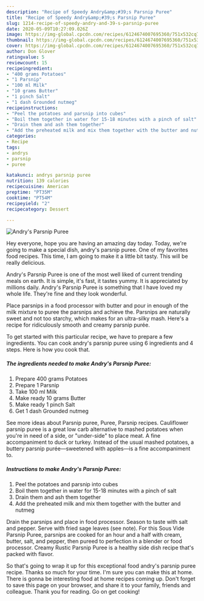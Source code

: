 ```yaml
---
description: "Recipe of Speedy Andry&amp;#39;s Parsnip Puree"
title: "Recipe of Speedy Andry&amp;#39;s Parsnip Puree"
slug: 1214-recipe-of-speedy-andry-and-39-s-parsnip-puree
date: 2020-05-09T10:27:09.026Z
image: https://img-global.cpcdn.com/recipes/6124674007695360/751x532cq70/andrys-parsnip-puree-recipe-main-photo.jpg
thumbnail: https://img-global.cpcdn.com/recipes/6124674007695360/751x532cq70/andrys-parsnip-puree-recipe-main-photo.jpg
cover: https://img-global.cpcdn.com/recipes/6124674007695360/751x532cq70/andrys-parsnip-puree-recipe-main-photo.jpg
author: Don Glover
ratingvalue: 5
reviewcount: 15
recipeingredient:
- "400 grams Potatoes"
- "1 Parsnip"
- "100 ml Milk"
- "10 grams Butter"
- "1 pinch Salt"
- "1 dash Grounded nutmeg"
recipeinstructions:
- "Peel the potatoes and parsnip into cubes"
- "Boil them together in water for 15-18 minutes with a pinch of salt"
- "Drain them and ash them together"
- "Add the preheated milk and mix them together with the butter and nutmeg"
categories:
- Recipe
tags:
- andrys
- parsnip
- puree

katakunci: andrys parsnip puree 
nutrition: 139 calories
recipecuisine: American
preptime: "PT35M"
cooktime: "PT54M"
recipeyield: "2"
recipecategory: Dessert

---
```



![Andry&#39;s Parsnip Puree](https://img-global.cpcdn.com/recipes/6124674007695360/751x532cq70/andrys-parsnip-puree-recipe-main-photo.jpg)

Hey everyone, hope you are having an amazing day today. Today, we're going to make a special dish, andry&#39;s parsnip puree. One of my favorites food recipes. This time, I am going to make it a little bit tasty. This will be really delicious.

Andry&#39;s Parsnip Puree is one of the most well liked of current trending meals on earth. It is simple, it's fast, it tastes yummy. It is appreciated by millions daily. Andry&#39;s Parsnip Puree is something that I have loved my whole life. They're fine and they look wonderful.

Place parsnips in a food processor with butter and pour in enough of the milk mixture to puree the parsnips and achieve the. Parsnips are naturally sweet and not too starchy, which makes for an ultra-silky mash. Here&#39;s a recipe for ridiculously smooth and creamy parsnip purée.


To get started with this particular recipe, we have to prepare a few ingredients. You can cook andry&#39;s parsnip puree using 6 ingredients and 4 steps. Here is how you cook that.

<!--inarticleads1-->

##### The ingredients needed to make Andry&#39;s Parsnip Puree:

1. Prepare 400 grams Potatoes
1. Prepare 1 Parsnip
1. Take 100 ml Milk
1. Make ready 10 grams Butter
1. Make ready 1 pinch Salt
1. Get 1 dash Grounded nutmeg


See more ideas about Parsnip puree, Puree, Parsnip recipes. Cauliflower parsnip puree is a great low carb alternative to mashed potatoes when you&#39;re in need of a side, or &#34;under-side&#34; to place meat. A fine accompaniment to duck or turkey. Instead of the usual mashed potatoes, a buttery parsnip purée—sweetened with apples—is a fine accompaniment to. 

<!--inarticleads2-->

##### Instructions to make Andry&#39;s Parsnip Puree:

1. Peel the potatoes and parsnip into cubes
1. Boil them together in water for 15-18 minutes with a pinch of salt
1. Drain them and ash them together
1. Add the preheated milk and mix them together with the butter and nutmeg


Drain the parsnips and place in food processor. Season to taste with salt and pepper. Serve with fried sage leaves (see note). For this Sous Vide Parsnip Puree, parsnips are cooked for an hour and a half with cream, butter, salt, and pepper, then pureed to perfection in a blender or food processor. Creamy Rustic Parsnip Puree is a healthy side dish recipe that&#39;s packed with flavor. 

So that's going to wrap it up for this exceptional food andry&#39;s parsnip puree recipe. Thanks so much for your time. I'm sure you can make this at home. There is gonna be interesting food at home recipes coming up. Don't forget to save this page on your browser, and share it to your family, friends and colleague. Thank you for reading. Go on get cooking!

